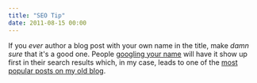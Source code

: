 ```yaml
---
title: "SEO Tip"
date: 2011-08-15 00:00
---
```


<import><p>If you <em>ever</em> author a blog post with your own name in the title, make <em>damn sure</em> that it's a good one. People <a href="http://www.google.ca/search?q=Ash+Furrow" target="_blank">googling your name</a> will have it show up first in their search results which, in my case, leads to one of the <a href="http://atteroignorantiam.blogspot.com/2010/07/ash-furrow-kijiji-impersonator.html" target="_blank">most popular posts on my old blog</a>.</p></import>

<!-- more -->

